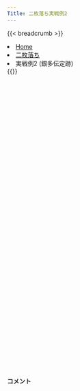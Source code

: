 ```yaml
---
Title: 二枚落ち実戦例2
---
```

{{< breadcrumb >}}
  <li class="breadcrumb-item"><a href="/shogi-beginners/">Home</a></li>
  <li class="breadcrumb-item"><a href="/shogi-beginners/2mai/">二枚落ち</a></li>
  <li class="breadcrumb-item active" aria-current="page">実戦例2 (銀多伝定跡)</li>
{{</ breadcrumb >}}
<div class="row pt-3">
  <div class="col-lg-1"></div>
  <div class="col-sm" tabindex="-1">
    <script id="example-kif" type="kif">
手合割：二枚落ち
下手：下手
上手：上手
手数----指手---------消費時間--
*<ruby>銀多伝<rt>ぎんたでん</rt></ruby><ruby>定跡<rt>じょうせき</rt></ruby>の<ruby>勝<rt>か</rt></ruby>ち<ruby>方<rt>かた</rt></ruby>をおぼえましょう。
*<div class="text-center"><img class="img-fluid pt-3 w-50" src="/shogi-beginners/img/cat31.webp"></div>
   1 ６二銀(71)
   2 ７六歩(77)
   3 ５四歩(53)
   4 ４六歩(47)
   5 ５三銀(62)
   6 ４五歩(46)
   7 ３二金(41)
   8 ４八銀(39)
   9 ５二玉(51)
  10 ４七銀(48)
  11 ６四歩(63)
  12 ３六歩(37)
  13 ６三玉(52)
  14 ３五歩(36)
  15 ２二銀(31)
  16 ５六歩(57)
  17 ７四歩(73)
  18 ６八銀(79)
  19 ６二金(61)
  20 ５七銀(68)
*<ruby>銀多伝<rt>ぎんたでん</rt></ruby>を<ruby>宣言<rt>せんげん</rt></ruby>した<ruby>手<rt>て</rt></ruby>です。この<ruby>手<rt>て</rt></ruby>を<ruby>指<rt>さ</rt></ruby>すまでは<ruby>二歩<rt>にふ</rt></ruby><ruby>突<rt>つ</rt></ruby>き<ruby>定跡<rt>じょうせき</rt></ruby>にもどすこともできます。
  21 ７三金(62)
  22 ４六銀(57)
  23 ８四金(73)
  24 ５八飛(28)
*<ruby>飛車<rt>ひしゃ</rt></ruby>を<ruby>振<rt>ふ</rt></ruby>る<ruby>場所<rt>ばしょ</rt></ruby>はいろいろありますが、７<ruby>筋<rt>すじ</rt></ruby>は<ruby>意外<rt>いがい</rt></ruby>と<ruby>攻<rt>せ</rt></ruby>めるのが<ruby>難<rt>むずか</rt></ruby>しいので、<ruby>守<rt>まも</rt></ruby>り<ruby>駒<rt>ごま</rt></ruby>の<ruby>少<rt>すく</rt></ruby>ない５<ruby>筋<rt>すじ</rt></ruby>がいいです。
  25 ７三桂(81)
  26 ４八玉(59)
  27 ８五金(84)
  28 ３八玉(48)
*☗<ruby>７八<rt>ななはち</rt></ruby><ruby>飛<rt>ひ</rt></ruby>と<ruby>受<rt>う</rt></ruby>けてもいいです。
  29 ７六金(85)
  30 ７八金(69)
  31 ８四歩(83)
  32 ４八金(49)
  33 ９四歩(93)
*<ruby>定跡<rt>じょうせき</rt></ruby>では<ruby>端歩<rt>はしふ</rt></ruby>を<ruby>受<rt>う</rt></ruby>けることが<ruby>多<rt>おお</rt></ruby>いですが、あまり<ruby>得<rt>とく</rt></ruby>はないので<ruby>受<rt>う</rt></ruby>けなくていいです。
  34 ５五歩(56)
  35 同　歩(54)
  36 同　飛(58)
  37 ５四歩打
  38 ５六飛(55)
  39 ７五金(76)
  40 ５九飛(56)
  41 ２四歩(23)
*<ruby>問題<rt>もんだい</rt></ruby>: <ruby>次<rt>つぎ</rt></ruby>の<ruby>手<rt>て</rt></ruby>を<ruby>考<rt>かんが</rt></ruby>えてみましょう。
*<div><img class="img-fluid" src="/shogi-beginners/img/cat2.webp"></div>
  42 ６六歩(67)
*この<ruby>手<rt>て</rt></ruby>を<ruby>基点<rt>きてん</rt></ruby>として、<ruby>金<rt>きん</rt></ruby>を<ruby>捕獲<rt>ほかく</rt></ruby>しにいくのがわかりやすいです。<ruby>上手<rt>うわて</rt></ruby>には<ruby>様々<rt>さまざま</rt></ruby>な<ruby>対応<rt>たいおう</rt></ruby>があるため、<ruby>別<rt>べつ</rt></ruby>の<ruby>棋譜<rt>きふ</rt></ruby>も<ruby>参考<rt>さんこう</rt></ruby>にしてください。
  43 ２三銀(22)
  44 ６七金(78)
  45 １四歩(13)
  46 ７七桂(89)
*ここまでくればいつでも<ruby>金<rt>きん</rt></ruby>を<ruby>捕獲<rt>ほかく</rt></ruby>できます。
  47 １三桂(21)
  48 １六歩(17)
*<ruby>金<rt>きん</rt></ruby>はいつでも<ruby>取<rt>と</rt></ruby>れるので<ruby>万全<rt>ばんぜん</rt></ruby>の<ruby>態勢<rt>たいせい</rt></ruby>になるまで<ruby>待<rt>ま</rt></ruby>ちます。
  49 ９五歩(94)
  50 ７六歩打
  51 ８五金(75)
  52 同　桂(77)
  53 同　歩(84)
*<ruby>問題<rt>もんだい</rt></ruby>: <ruby>次<rt>つぎ</rt></ruby>の<ruby>手<rt>て</rt></ruby>を<ruby>考<rt>かんが</rt></ruby>えてみましょう。
*<div><img class="img-fluid" src="/shogi-beginners/img/cat2.webp"></div>
  54 ６五歩(66)
*<ruby>角<rt>かく</rt></ruby>の<ruby>活用<rt>かつよう</rt></ruby>を<ruby>目指<rt>めざ</rt></ruby>します。
  55 同　桂(73)
  56 ６六角(88)
  57 ５五桂打
  58 同　銀(46)
  59 同　歩(54)
*<ruby>問題<rt>もんだい</rt></ruby>: <ruby>次<rt>つぎ</rt></ruby>の<ruby>手<rt>て</rt></ruby>を<ruby>考<rt>かんが</rt></ruby>えてみましょう。
*<div><img class="img-fluid" src="/shogi-beginners/img/cat2.webp"></div>
  60 ７五歩(76)
*<ruby>下手<rt>したて</rt></ruby>は<ruby>攻<rt>せ</rt></ruby>めさえつながれば<ruby>勝<rt>か</rt></ruby>てます。<ruby>歩<rt>ふ</rt></ruby>を<ruby>入手<rt>にゅうしゅ</rt></ruby>して<ruby>攻<rt>せ</rt></ruby>め<ruby>筋<rt>すじ</rt></ruby>を<ruby>広<rt>ひろ</rt></ruby>げるのがいい<ruby>手<rt>て</rt></ruby>です。
  61 同　歩(74)
  62 同　角(66)
  63 ７四歩打
  64 ８四角(75)
  65 ７三銀打
  66 同　角成(84)
*<ruby>角<rt>かく</rt></ruby>を<ruby>引<rt>ひ</rt></ruby>いても<ruby>優勢<rt>ゆうせい</rt></ruby>ですが、<ruby>上手<rt>うわて</rt></ruby>の<ruby>陣形<rt>じんけい</rt></ruby>がバラバラないまが<ruby>決<rt>き</rt></ruby>め<ruby>所<rt>どころ</rt></ruby>です。
  67 同　玉(63)
*<ruby>問題<rt>もんだい</rt></ruby>: <ruby>次<rt>つぎ</rt></ruby>の<ruby>手<rt>て</rt></ruby>を<ruby>考<rt>かんが</rt></ruby>えてみましょう。
*<div><img class="img-fluid" src="/shogi-beginners/img/cat2.webp"></div>
  68 ６六桂打
*これで<ruby>受<rt>う</rt></ruby>けなしです。
  69 ５六歩(55)
  70 同　金(67)
  71 ６三玉(73)
  72 ５四歩打
  73 ４二銀(53)
*ここまでくればあと<ruby>少<rt>すこ</rt></ruby>しです。
  74 ７九飛(59)
  75 ９三角打
*<ruby>問題<rt>もんだい</rt></ruby>: <ruby>次<rt>つぎ</rt></ruby>の<ruby>手<rt>て</rt></ruby>を<ruby>考<rt>かんが</rt></ruby>えてみましょう。
*<div><img class="img-fluid" src="/shogi-beginners/img/cat2.webp"></div>
  76 ６一銀打
*<ruby>逃<rt>に</rt></ruby>げ<ruby>道<rt>みち</rt></ruby>をふさげば<ruby>勝<rt>か</rt></ruby>ちが<ruby>早<rt>はや</rt></ruby>くなります。ほかには☗<ruby>８三<rt>はちさん</rt></ruby><ruby>金打<rt>金うち</rt></ruby>もわかりやすいです。
  77 ７五歩(74)
  78 ７二金打
  79 ５一銀(42)
  80 ７四歩打
  81 ６二銀(51)
*<ruby>問題<rt>もんだい</rt></ruby>: <ruby>次<rt>つぎ</rt></ruby>の<ruby>手<rt>て</rt></ruby>を<ruby>考<rt>かんが</rt></ruby>えてみましょう。
*<div><img class="img-fluid" src="/shogi-beginners/img/cat2.webp"></div>
  82 ９六歩(97)
*<ruby>無理<rt>むり</rt></ruby>に<ruby>攻<rt>せ</rt></ruby>める<ruby>必要<rt>ひつよう</rt></ruby>はありません。
  83 ５五歩打
  84 同　金(56)
  85 ４二金(32)
  86 ９五歩(96)
  87 ４一金(42)
  88 ６二金(72)
  89 同　玉(63)
  90 ６四金(55)
  91 ６一玉(62)
  92 ７三歩成(74)
  93 ７一角(93)
  94 ５三歩成(54)
  95 ５二金打
  96 ５四桂(66)
  97 ３七銀打
  98 同　桂(29)
  99 ６二歩打
 100 ６三歩打
 101 １五歩(14)
 102 ６二歩成(63)
 103 同　金(52)
 104 同　と(53)
 105 同　角(71)
 106 同　と(73)
 107 投了
*<a href="/shogi-beginners/4mai/example2/">
*<ruby>次<rt>つぎ</rt></ruby>の<ruby>棋譜<rt>きふ</rt></ruby>を<ruby>見<rt>み</rt></ruby>よう！
*<div class="text-center"><img class="img-fluid pt-3 w-50" src="/shogi-beginners/img/cat1.webp"></div></a>
まで106手で下手の勝ち
    </script>
    <svg id="example" xmlns="http://www.w3.org/2000/svg" viewBox="0,0,400,540"></svg>
  </div>
  <div class="col-sm">
    <h4 class="pt-3">コメント</h4>
    <div id="comment"></div>
  </div>
  <div class="col-lg-1"></div>
</div>
